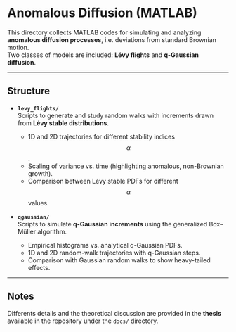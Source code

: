# Anomalous Diffusion (MATLAB)

This directory collects MATLAB codes for simulating and analyzing **anomalous diffusion processes**, i.e. deviations from standard Brownian motion.  
Two classes of models are included: **Lévy flights** and **q-Gaussian diffusion**.

---

## Structure

- **`levy_flights/`**  
  Scripts to generate and study random walks with increments drawn from **Lévy stable distributions**.  
  - 1D and 2D trajectories for different stability indices $$\alpha$$.  
  - Scaling of variance vs. time (highlighting anomalous, non-Brownian growth).  
  - Comparison between Lévy stable PDFs for different $$\alpha$$ values.

- **`qgaussian/`**  
  Scripts to simulate **q-Gaussian increments** using the generalized Box–Müller algorithm.  
  - Empirical histograms vs. analytical q-Gaussian PDFs.  
  - 1D and 2D random-walk trajectories with q-Gaussian steps.  
  - Comparison with Gaussian random walks to show heavy-tailed effects.


---

## Notes

Differents details and the theoretical discussion are provided in the **thesis** available in the repository under the `docs/` directory.
